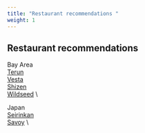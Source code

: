 ```yaml
---
title: "Restaurant recommendations "
weight: 1
---
```


## Restaurant recommendations

Bay Area \
[Terun](https://www.yelp.com/biz/ter%C3%BAn-palo-alto-3) \
[Vesta](https://www.yelp.com/biz/vesta-redwood-city?osq=Vesta) \
[Shizen](https://www.yelp.com/biz/shizen-vegan-sushi-bar-and-izakaya-san-francisco) \
[Wildseed](https://www.wildseedsf.com/) \

Japan \
[Seirinkan](https://theseirinkan.com/) \
[Savoy](https://savoy.co.jp/) \



